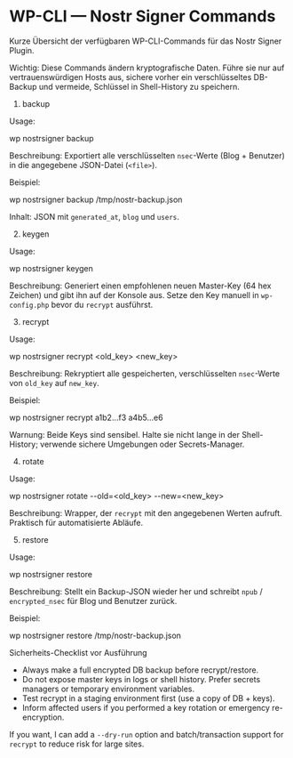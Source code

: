 # WP-CLI — Nostr Signer Commands

Kurze Übersicht der verfügbaren WP-CLI-Commands für das Nostr Signer Plugin.

Wichtig: Diese Commands ändern kryptografische Daten. Führe sie nur auf vertrauenswürdigen Hosts aus, sichere vorher ein verschlüsseltes DB-Backup und vermeide, Schlüssel in Shell-History zu speichern.

1) backup

Usage:

  wp nostrsigner backup <file>

Beschreibung:
  Exportiert alle verschlüsselten `nsec`-Werte (Blog + Benutzer) in die angegebene JSON-Datei (`<file>`).

Beispiel:

  wp nostrsigner backup /tmp/nostr-backup.json

Inhalt: JSON mit `generated_at`, `blog` und `users`.

2) keygen

Usage:

  wp nostrsigner keygen

Beschreibung:
  Generiert einen empfohlenen neuen Master-Key (64 hex Zeichen) und gibt ihn auf der Konsole aus. Setze den Key manuell in `wp-config.php` bevor du `recrypt` ausführst.

3) recrypt

Usage:

  wp nostrsigner recrypt <old_key> <new_key>

Beschreibung:
  Rekryptiert alle gespeicherten, verschlüsselten `nsec`-Werte von `old_key` auf `new_key`.

Beispiel:

  wp nostrsigner recrypt a1b2...f3 a4b5...e6

Warnung:
  Beide Keys sind sensibel. Halte sie nicht lange in der Shell-History; verwende sichere Umgebungen oder Secrets-Manager.

4) rotate

Usage:

  wp nostrsigner rotate --old=<old_key> --new=<new_key>

Beschreibung:
  Wrapper, der `recrypt` mit den angegebenen Werten aufruft. Praktisch für automatisierte Abläufe.

5) restore

Usage:

  wp nostrsigner restore <file>

Beschreibung:
  Stellt ein Backup-JSON wieder her und schreibt `npub` / `encrypted_nsec` für Blog und Benutzer zurück.

Beispiel:

  wp nostrsigner restore /tmp/nostr-backup.json

Sicherheits-Checklist vor Ausführung

- Always make a full encrypted DB backup before recrypt/restore.
- Do not expose master keys in logs or shell history. Prefer secrets managers or temporary environment variables.
- Test recrypt in a staging environment first (use a copy of DB + keys).
- Inform affected users if you performed a key rotation or emergency re-encryption.

If you want, I can add a `--dry-run` option and batch/transaction support for `recrypt` to reduce risk for large sites.
